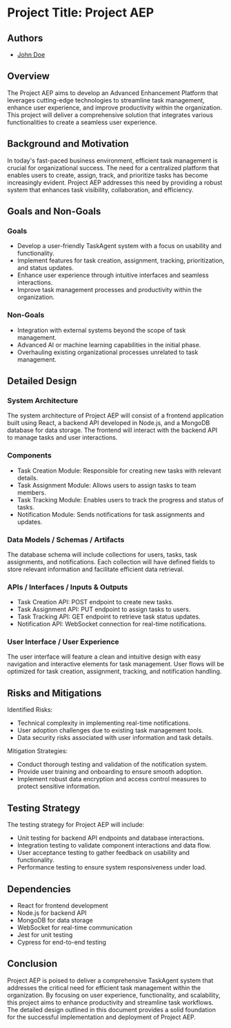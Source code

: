 # Project Title: Project AEP
## Authors
- [John Doe](mailto:john.doe@example.com)

## Overview
The Project AEP aims to develop an Advanced Enhancement Platform that leverages cutting-edge technologies to streamline task management, enhance user experience, and improve productivity within the organization. This project will deliver a comprehensive solution that integrates various functionalities to create a seamless user experience.

## Background and Motivation
In today's fast-paced business environment, efficient task management is crucial for organizational success. The need for a centralized platform that enables users to create, assign, track, and prioritize tasks has become increasingly evident. Project AEP addresses this need by providing a robust system that enhances task visibility, collaboration, and efficiency.

## Goals and Non-Goals

### Goals
- Develop a user-friendly TaskAgent system with a focus on usability and functionality.
- Implement features for task creation, assignment, tracking, prioritization, and status updates.
- Enhance user experience through intuitive interfaces and seamless interactions.
- Improve task management processes and productivity within the organization.

### Non-Goals
- Integration with external systems beyond the scope of task management.
- Advanced AI or machine learning capabilities in the initial phase.
- Overhauling existing organizational processes unrelated to task management.

## Detailed Design

### System Architecture
The system architecture of Project AEP will consist of a frontend application built using React, a backend API developed in Node.js, and a MongoDB database for data storage. The frontend will interact with the backend API to manage tasks and user interactions.

### Components
- Task Creation Module: Responsible for creating new tasks with relevant details.
- Task Assignment Module: Allows users to assign tasks to team members.
- Task Tracking Module: Enables users to track the progress and status of tasks.
- Notification Module: Sends notifications for task assignments and updates.

### Data Models / Schemas / Artifacts
The database schema will include collections for users, tasks, task assignments, and notifications. Each collection will have defined fields to store relevant information and facilitate efficient data retrieval.

### APIs / Interfaces / Inputs & Outputs
- Task Creation API: POST endpoint to create new tasks.
- Task Assignment API: PUT endpoint to assign tasks to users.
- Task Tracking API: GET endpoint to retrieve task status updates.
- Notification API: WebSocket connection for real-time notifications.

### User Interface / User Experience
The user interface will feature a clean and intuitive design with easy navigation and interactive elements for task management. User flows will be optimized for task creation, assignment, tracking, and notification handling.

## Risks and Mitigations

Identified Risks:
- Technical complexity in implementing real-time notifications.
- User adoption challenges due to existing task management tools.
- Data security risks associated with user information and task details.

Mitigation Strategies:
- Conduct thorough testing and validation of the notification system.
- Provide user training and onboarding to ensure smooth adoption.
- Implement robust data encryption and access control measures to protect sensitive information.

## Testing Strategy

The testing strategy for Project AEP will include:
- Unit testing for backend API endpoints and database interactions.
- Integration testing to validate component interactions and data flow.
- User acceptance testing to gather feedback on usability and functionality.
- Performance testing to ensure system responsiveness under load.

## Dependencies

- React for frontend development
- Node.js for backend API
- MongoDB for data storage
- WebSocket for real-time communication
- Jest for unit testing
- Cypress for end-to-end testing

## Conclusion

Project AEP is poised to deliver a comprehensive TaskAgent system that addresses the critical need for efficient task management within the organization. By focusing on user experience, functionality, and scalability, this project aims to enhance productivity and streamline task workflows. The detailed design outlined in this document provides a solid foundation for the successful implementation and deployment of Project AEP.